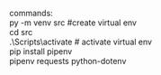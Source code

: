 commands:<br />
py -m venv src #create virtual env<br />
cd src<br />
.\Scripts\activate # activate virtual env<br />
pip install pipenv <br />
pipenv requests python-dotenv<br />

